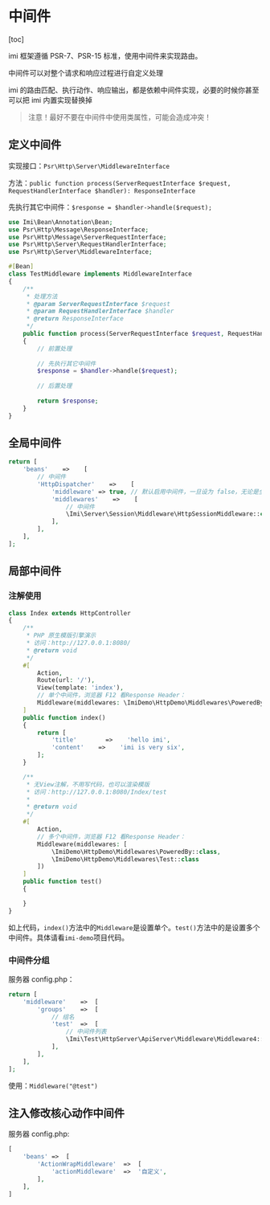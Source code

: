 # 中间件

[toc]

imi 框架遵循 PSR-7、PSR-15 标准，使用中间件来实现路由。

中间件可以对整个请求和响应过程进行自定义处理

imi 的路由匹配、执行动作、响应输出，都是依赖中间件实现，必要的时候你甚至可以把 imi 内置实现替换掉

> 注意！最好不要在中间件中使用类属性，可能会造成冲突！

## 定义中间件

实现接口：`Psr\Http\Server\MiddlewareInterface`

方法：`public function process(ServerRequestInterface $request, RequestHandlerInterface $handler): ResponseInterface`

先执行其它中间件：`$response = $handler->handle($request);`


```php
use Imi\Bean\Annotation\Bean;
use Psr\Http\Message\ResponseInterface;
use Psr\Http\Message\ServerRequestInterface;
use Psr\Http\Server\RequestHandlerInterface;
use Psr\Http\Server\MiddlewareInterface;

#[Bean]
class TestMiddleware implements MiddlewareInterface
{
    /**
     * 处理方法
     * @param ServerRequestInterface $request
     * @param RequestHandlerInterface $handler
     * @return ResponseInterface
     */
    public function process(ServerRequestInterface $request, RequestHandlerInterface $handler): ResponseInterface
    {
        // 前置处理
        
        // 先执行其它中间件
        $response = $handler->handle($request);
        
        // 后置处理
        
        return $response;
    }
}
```

## 全局中间件

```php
return [
    'beans'    =>    [
        // 中间件
        'HttpDispatcher'    =>    [
            'middleware' => true, // 默认启用中间件，一旦设为 false，无论是全局还是局部中间件都不生效，可以提升性能
            'middlewares'    =>    [
                // 中间件
                \Imi\Server\Session\Middleware\HttpSessionMiddleware::class,
            ],
        ],
    ],
];
```

## 局部中间件

### 注解使用

```php
class Index extends HttpController
{
    /**
     * PHP 原生模版引擎演示
     * 访问：http://127.0.0.1:8080/
     * @return void
     */
    #[
        Action,
        Route(url: '/'),
        View(template: 'index'),
        // 单个中间件，浏览器 F12 看Response Header：
        Middleware(middlewares: \ImiDemo\HttpDemo\Middlewares\PoweredBy::class)
    ]
    public function index()
    {
        return [
            'title'        =>    'hello imi',
            'content'    =>    'imi is very six',
        ];
    }

    /**
     * 无View注解，不用写代码，也可以渲染模版
     * 访问：http://127.0.0.1:8080/Index/test
     * 
     * @return void
     */
    #[
        Action,
        // 多个中间件，浏览器 F12 看Response Header：
        Middleware(middlewares: [
            \ImiDemo\HttpDemo\Middlewares\PoweredBy::class,
            \ImiDemo\HttpDemo\Middlewares\Test::class
        ])
    ]
    public function test()
    {

    }
}
```

如上代码，`index()`方法中的`Middleware`是设置单个。`test()`方法中的是设置多个中间件。具体请看`imi-demo`项目代码。

### 中间件分组

服务器 config.php：

```php
return [
    'middleware'    =>  [
        'groups'    =>  [
            // 组名
            'test'  =>  [
                // 中间件列表
                \Imi\Test\HttpServer\ApiServer\Middleware\Middleware4::class,
            ],
        ],
    ],
];
```

使用：`Middleware("@test")`

## 注入修改核心动作中间件

服务器 config.php:

```php
[
    'beans' =>  [
        'ActionWrapMiddleware'  =>  [
            'actionMiddleware'  =>  '自定义',
        ],
    ],
]
```
